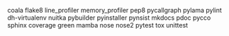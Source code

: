 coala
flake8
line_profiler
memory_profiler
pep8
pycallgraph
pylama
pylint
dh-virtualenv
nuitka
pybuilder
pyinstaller
pynsist
mkdocs
pdoc
pycco
sphinx
coverage
green
mamba
nose
nose2
pytest
tox
unittest